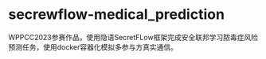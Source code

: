 # secrewflow-medical_prediction
WPPCC2023参赛作品，使用隐语SecretFLow框架完成安全联邦学习脓毒症风险预测任务，使用docker容器化模拟多参与方真实通信。
